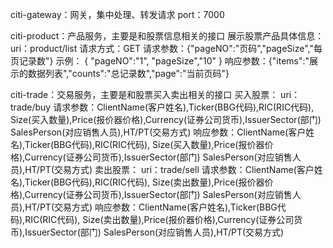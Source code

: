 citi-gateway：网关，集中处理、转发请求
    port：7000


citi-product：产品服务，主要是和股票信息相关的接口
    展示股票产品具体信息：
        uri：product/list
        请求方式：GET
        请求参数：{"pageNO":"页码","pageSize","每页记录数"}
        示例：   {
                    "pageNO":"1",
                    "pageSize","10"
                }
        响应参数：{"items":"展示的数据列表","counts":"总记录数","page":"当前页码"}


citi-trade：交易服务，主要是和股票买入卖出相关的接口
    买入股票：
        uri：trade/buy
        请求参数：ClientName(客户姓名),Ticker(BBG代码),RIC(RIC代码),
        Size(买入数量),Price(报价器价格),Currency(证券公司货币),IssuerSector(部门)
        SalesPerson(对应销售人员),HT/PT(交易方式)
        响应参数：ClientName(客户姓名),Ticker(BBG代码),RIC(RIC代码),
        Size(买入数量),Price(报价器价格),Currency(证券公司货币),IssuerSector(部门)
        SalesPerson(对应销售人员),HT/PT(交易方式)
    卖出股票：
        uri：trade/sell
        请求参数：ClientName(客户姓名),Ticker(BBG代码),RIC(RIC代码),
        Size(卖出数量),Price(报价器价格),Currency(证券公司货币),IssuerSector(部门)
        SalesPerson(对应销售人员),HT/PT(交易方式)
        响应参数：ClientName(客户姓名),Ticker(BBG代码),RIC(RIC代码),
        Size(卖出数量),Price(报价器价格),Currency(证券公司货币),IssuerSector(部门)
        SalesPerson(对应销售人员),HT/PT(交易方式)
